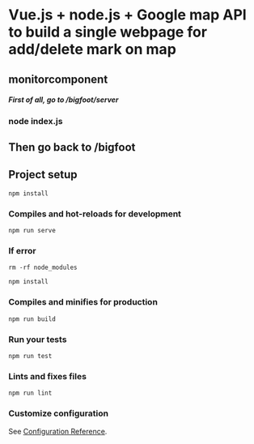 # Vue.js + node.js + Google map API to build a single webpage for add/delete mark on map

## monitorcomponent

##### First of all, go to /bigfoot/server
### node index.js
## Then go back to /bigfoot

## Project setup
```
npm install
```

### Compiles and hot-reloads for development
```
npm run serve
```
### If error
```
rm -rf node_modules
```
```
npm install
```

### Compiles and minifies for production
```
npm run build
```

### Run your tests
```
npm run test
```

### Lints and fixes files
```
npm run lint
```

### Customize configuration
See [Configuration Reference](https://cli.vuejs.org/config/).
